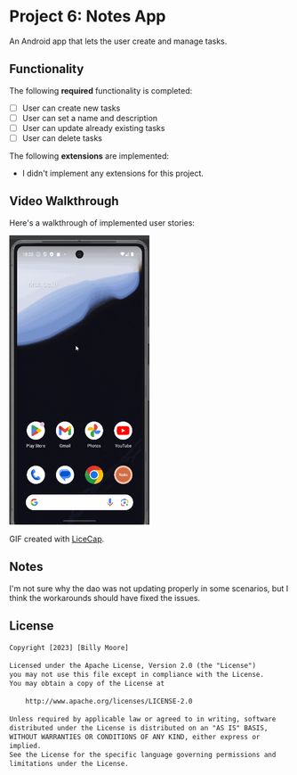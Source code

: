 # Project 6: Notes App
An Android app that lets the user create and manage tasks.

## Functionality 

The following **required** functionality is completed:

* [ ] User can create new tasks
* [ ] User can set a name and description
* [ ] User can update already existing tasks
* [ ] User can delete tasks

The following **extensions** are implemented:

* I didn't implement any extensions for this project.

## Video Walkthrough

Here's a walkthrough of implemented user stories:

<img src='Project6Demo.gif' title='Video Walkthrough' width='50%' alt='Video Walkthrough' />

GIF created with [LiceCap](http://www.cockos.com/licecap/).

## Notes

I'm not sure why the dao was not updating properly in some scenarios, but I think the workarounds should have fixed the issues.

## License

    Copyright [2023] [Billy Moore]

    Licensed under the Apache License, Version 2.0 (the "License")
    you may not use this file except in compliance with the License.
    You may obtain a copy of the License at

        http://www.apache.org/licenses/LICENSE-2.0

    Unless required by applicable law or agreed to in writing, software
    distributed under the License is distributed on an "AS IS" BASIS,
    WITHOUT WARRANTIES OR CONDITIONS OF ANY KIND, either express or implied.
    See the License for the specific language governing permissions and
    limitations under the License.
